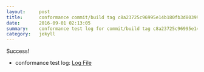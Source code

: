 ```yaml
---
layout:     post
title:      conformance commit/build tag c8a23725c96995e14b180fb3d803992acd9a61d8
date:       2016-09-01 02:13:05
summary:    conformance test log for commit/build tag c8a23725c96995e14b180fb3d803992acd9a61d8.
category:   jekyll
---
```


Success!

- conformance test log: [Log File](http://s3-us-west-2.amazonaws.com/kraken-e2e-logs/testlet.kubeme.io/conformance/6/build-log.txt)
